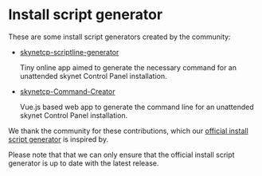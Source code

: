 # Install script generator

These are some install script generators created by the community:

- [skynetcp-scriptline-generator](https://github.com/gabizz/skynetcp-scriptline-generator)

  Tiny online app aimed to generate the necessary command for an unattended skynet Control Panel installation.

- [skynetcp-Command-Creator](https://github.com/turbopixel/skynetcp-Command-Creator)

  Vue.js based web app to generate the command line for an unattended skynet Control Panel installation.

We thank the community for these contributions, which our [official install script generator](/install) is inspired by.

Please note that that we can only ensure that the official install script generator is up to date with the latest release.
